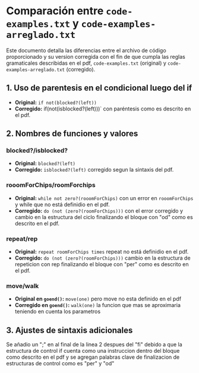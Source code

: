 
# Comparación entre `code-examples.txt` y `code-examples-arreglado.txt`

Este documento detalla las diferencias entre el archivo de código proporcionado y su version corregida con el fin de que cumpla las reglas gramaticales describidas en el pdf, `code-examples.txt` (original) y `code-examples-arreglado.txt` (corregido).

## 1. Uso de parentesis en el condicional luego del if 

- **Original:** `if not(blocked?(left))`
- **Corregido:** if(not(isblocked?(left)))` con paréntesis como es descrito en el pdf.

## 2. Nombres de funciones y valores

### blocked?/isblocked?

- **Original:** `blocked?(left)`
- **Corregido:** `isblocked?(left)` corregido segun la sintaxis del pdf.

### rooomForChips/roomForchips

- **Original:** `while not zero?(rooomForChips)` con un error en `rooomForChips` y while que no está definidio en el pdf.
- **Corregido:** `do (not (zero?(roomForChips)))` con el error corregido y cambio en la estructura del ciclo finalizando el bloque con "od" como es descrito en el pdf.

### repeat/rep

- **Original:** `repeat roomForChips times` repeat no está definidio en el pdf.
- **Corregido:** `do (not (zero?(roomForChips)))` cambio en la estructura de repeticion con rep finalizando el bloque con "per" como es descrito en el pdf.

### move/walk

- **Original en `goend()`:** `move(one)` pero move no esta definido en el pdf
- **Corregido en `goend()`:** `walk(one)` la funcion que mas se aproximaria teniendo en cuenta los parametros

## 3. Ajustes de sintaxis adicionales

Se añadio un ";" en al final de la linea 2 despues del "fi" debido a que la estructura de control if cuenta como una instruccion dentro del bloque como descrito en el pdf y se agregan palabras clave de finalizacion de estructuras de control como es "per" y "od"



